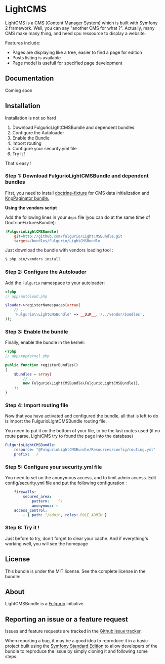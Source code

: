LightCMS
========
LightCMS is a CMS (Content Manager System) which is built with Symfony 2 framework. 
Well, you can say "another CMS for what ?". Actually, many CMS make many thing, and need cpu ressource to display a website.

Features include:
- Pages are displaying like a tree, easier to find a page for edition
- Posts listing is available
- Page model is usefull for specified page development
 
Documentation
-------------
Coming soon

Installation
------------

Installation is not so hard

1. Download FulgurioLightCMSBundle and dependent bundles
2. Configure the Autoloader
3. Enable the Bundle
4. Import routing
5. Configure your security.yml file
6. Try it !

That's easy !

### Step 1: Download FulgurioLightCMSBundle and dependent bundles

First, you need to install [doctrine-fixture](http://symfony.com/doc/2.0/bundles/DoctrineFixturesBundle/index.html) for CMS data initialization
and [KnpPaginator bundle.](https://github.com/KnpLabs/KnpPaginatorBundle)

**Using the vendors script**

Add the following lines in your `deps` file (you can do at the same time of DoctrineFixturesBundle):

``` ini
[FulgurioLightCMSBundle]
    git=http://github.com/fulgurio/LightCMSBundle.git
    target=/bundles/Fulgurio/LightCMSBundle
```

Just download the bundle with vendors loading tool :

``` bash
$ php bin/vendors install
```

### Step 2: Configure the Autoloader

Add the `Fulgurio` namespace to your autoloader:

``` php
<?php
// app/autoload.php

$loader->registerNamespaces(array(
    // ...
    'Fulgurio\\LightCMSBundle' => __DIR__.'/../vendor/bundles',
));
```

### Step 3: Enable the bundle

Finally, enable the bundle in the kernel:

``` php
<?php
// app/AppKernel.php

public function registerBundles()
{
    $bundles = array(
        // ...
        new Fulgurio\LightCMSBundle\FulgurioLightCMSBundle(),
    );
}
```

### Step 4: Import routing file

Now that you have activated and configured the bundle, all that is left to do is import the FulgurioLightCMSBundle routing file.

You need to put it on the bottom of your file, to be the last routes used (if no route parse, LightCMS try to found the page into the database)

``` yaml
FulgurioLightCMSBundle:
    resource: "@FulgurioLightCMSBundle/Resources/config/routing.yml"
    prefix:   /
```

### Step 5: Configure your security.yml file

You need to set on the anonymous access, and to limit admin access. Edit config/security.yml file and put the following configuration :
```yaml
    firewalls:
        secured_area:
            pattern:    ^/
            anonymous: ~
    access_control:
        - { path: ^/admin, roles: ROLE_ADMIN }
```

### Step 6: Try it !

Just before to try, don't forget to clear your cache. And if everything's working well, you will see the homepage

License
-------
This bundle is under the MIT license. See the complete license in the bundle:

About
-----
LightCMSBundle is a [Fulgurio](https://github.com/fulgurio) initiative.

Reporting an issue or a feature request
---------------------------------------
Issues and feature requests are tracked in the [Github issue tracker](https://github.com/fulgurio/LightCMSBundle/issues).

When reporting a bug, it may be a good idea to reproduce it in a basic project
built using the [Symfony Standard Edition](https://github.com/symfony/symfony-standard)
to allow developers of the bundle to reproduce the issue by simply cloning it
and following some steps.
